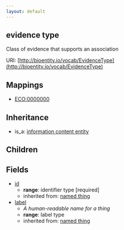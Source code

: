 ```yaml
---
layout: default
---
```


## evidence type


Class of evidence that supports an association

URI: [http://bioentity.io/vocab/EvidenceType](http://bioentity.io/vocab/EvidenceType)
## Mappings

 * [ECO:0000000](http://purl.obolibrary.org/obo/ECO_0000000)

## Inheritance

 *  is_a: [information content entity](InformationContentEntity.html)

## Children



## Fields

 * [id](id.html)
    * __range__: identifier type [required]
    * inherited from: [named thing](NamedThing.html)
 * [label](label.html)
    * _A human-readable name for a thing_
    * __range__: label type
    * inherited from: [named thing](NamedThing.html)
